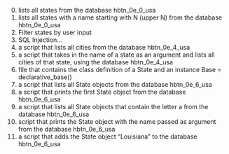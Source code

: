 0. lists all states from the database hbtn_0e_0_usa
1. lists all states with a name starting with N (upper N)
   from the database hbtn_0e_0_usa
2. Filter states by user input
3. SQL Injection...
4. a script that lists all cities from the database hbtn_0e_4_usa
5. a script that takes in the name of a state as an argument and lists all cities of that state, using the database hbtn_0e_4_usa
6. file that contains the class definition of a State and an instance Base = declarative_base()
7. a script that lists all State objects from the database hbtn_0e_6_usa
8. a script that prints the first State object from the database hbtn_0e_6_usa
9. a script that lists all State objects that contain the letter a from the database hbtn_0e_6_usa
10. script that prints the State object with the name passed as argument from the database hbtn_0e_6_usa
11. a script that adds the State object “Louisiana” to the database hbtn_0e_6_usa
